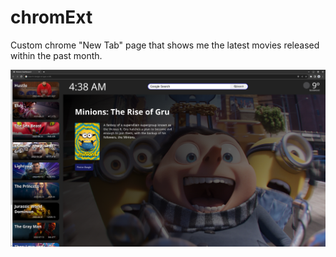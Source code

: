 # chromExt
Custom chrome "New Tab" page that shows me the latest movies released within the past month.

![alt text](https://github.com/NTWayys/chromExt/blob/main/chromeExt.png)
